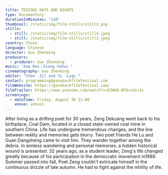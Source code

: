 ```yaml
---
title: TEDIOUS DAYS AND NIGHTS
type: Documentary
durationInMinutes: "110"
thumbnail: /static/img/film-stills/still3.png
stills:
  - still: /static/img/film-stills/still4.jpeg
  - still: /static/img/film-stills/still2.jpeg
country: China
language: Chinese
director: Guo Zhenming
producers:
  - producer: Guo Zhenming
music: "Xue Ran；Xiang Yehui "
cinematography: Guo Zhenming
editor: "Chen  Zil and Yi  Liqi "
contact: programming@gasebackfilmfestival.com
filmWebsite: https://gasebackfilmfestival.com/
filmTrailer: https://www.youtube.com/watch?v=E2Wb0-NTQrs&t=1s
screenings:
  - dateTime: Friday, August 30 21:00
    venue: venue1
---
```

After living as a drifting poet for 30 years, Zeng Dekuang went back to his birthplace, Coal Dam, located in a closed state-owned coal mine in southern China. Life has undergone tremendous changes, and the line between reality and memories gets blurry. Two poet friends He Lu and Guan Dangsheng came to visit him. They wander together among the debris. In aimless wandering and personal memories, a hidden historical wound is presented. 32 years ago, as a student leader, Zeng's life changed greatly because of his participation in the democratic movement in1989. Summer passed into fall, Poet Zeng couldn't extricate himself in the continuous drizzle of late autumn. He had to fight against the nihility of life.